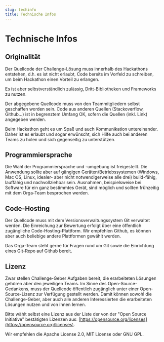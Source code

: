 ```yaml
---
slug: techinfo
title: Technische Infos
---
```


# Technische Infos

## Originalität

Der Quellcode der Challenge-Lösung muss innerhalb des Hackathons entstehen, d.h. es ist nicht erlaubt, Code bereits im
Vorfeld zu schreiben, um beim Hackathon einen Vorteil zu erlangen.

Es ist aber selbstverständlich zulässig, Dritt-Bibliotheken und Frameworks zu nutzen.

Der abgegebene Quellcode muss von den Teammitgliedern selbst geschaffen worden sein. Code aus anderen Quellen
(Stackoverflow, Github…) ist in begrenztem Umfang OK, sofern die Quellen (inkl. Link) angegeben werden.

Beim Hackathon geht es um Spaß und auch Kommunikation untereinander. Daher ist es erlaubt und sogar erwünscht, sich
Hilfe auch bei anderen Teams zu holen und sich gegenseitig zu unterstützen.

## Programmiersprache

Die Wahl der Programmiersprache und -umgebung ist freigestellt. Die Anwendung sollte aber auf gängigen
Geräten/Betriebssystemen (Windows, Mac OS, Linux, idealer- aber nicht notwendigerweise alle drei) build-fähig, lauffähig
und nachvollziehbar sein. Ausnahmen, beispielsweise bei Software für ein ganz bestimmtes Gerät, sind möglich und sollten
frühzeitig mit dem Orga-Team besprochen werden.

## Code-Hosting

Der Quellcode muss mit dem Versionsverwaltungssystem Git verwaltet werden. Die Einreichung zur Bewertung erfolgt über
eine öffentlich zugängliche Code-Hosting-Plattform. Wir empfehlen Github, es können aber auch beliebige andere
Plattformen gewählt werden.

Das Orga-Team steht gerne für Fragen rund um Git sowie die Einrichtung eines Git-Repo auf Github bereit.

## Lizenz

Zwar stellen Challenge-Geber Aufgaben bereit, die erarbeiteten Lösungen gehören aber den jeweiligen Teams. Im Sinne des
Open-Source-Gedankens, muss der Quellcode öffentlich zugänglich unter einer Open-Source-Lizenz zur Verfügung gestellt
werden. Damit können sowohl die Challenge-Geber, aber auch alle anderen Interessierten die erarbeiteten Lösungen nutzen
und von ihnen lernen.

Bitte wählt selbst eine Lizenz aus der Liste der von der "Open Source Initiative" bestätigten Lizenzen aus:
[https://opensource.org/licenses](https://opensource.org/licenses).

Wir empfehlen die Apache License 2.0, MIT License oder GNU GPL.
